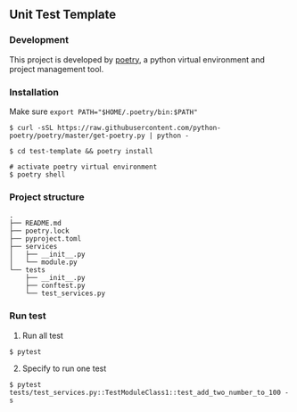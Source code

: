 ## Unit Test Template

### Development
This project is developed by [poetry](https://python-poetry.org/), a python virtual environment and project management tool.
### Installation
Make sure ``export PATH="$HOME/.poetry/bin:$PATH"``
```
$ curl -sSL https://raw.githubusercontent.com/python-poetry/poetry/master/get-poetry.py | python -

$ cd test-template && poetry install

# activate poetry virtual environment
$ poetry shell
```
### Project structure
```
.
├── README.md
├── poetry.lock
├── pyproject.toml
├── services
│   ├── __init__.py
│   └── module.py
└── tests
    ├── __init__.py
    ├── conftest.py
    └── test_services.py
```
### Run test
1. Run all test
```
$ pytest
```
2. Specify to run one test
```
$ pytest tests/test_services.py::TestModuleClass1::test_add_two_number_to_100 -s
```